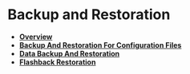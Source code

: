 # Backup and Restoration<a name="EN-US_TOPIC_0242215083"></a>

- **[Overview](overview-for-backup-and-restoration.md)**
- **[Backup And Restoration For Configuration Files](backup-and-restoration-for-configuration-files.md)**
- **[Data Backup And Restoration](data-backup-and-restoration.md)**
- **[Flashback Restoration](flashback-restoration.md)**

